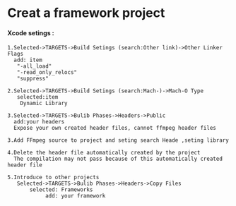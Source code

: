 # Creat a framework project
   #### Xcode setings :
    1.Selected->TARGETS->Build Setings (search:Other link)->Other Linker Flags
      add: item 
       "-all_load"
       "-read_only_relocs"
       "suppress"
    
    2.Selected->TARGETS->Build Setings (search:Mach-)->Mach-O Type
       selected:item
        Dynamic Library
    
    3.Selected->TARGETS->Bulib Phases->Headers->Public
      add:your headers
      Expose your own created header files, cannot ffmpeg header files
    
    3.Add FFmpeg source to project and seting search Heade ,seting library
    
    4.Delete the header file automatically created by the project
      The compilation may not pass because of this automatically created header file
    
    5.Introduce to other projects
       Selected->TARGETS->Bulib Phases->Headers->Copy Files
           selected: Frameworks
                add: your framework
      
